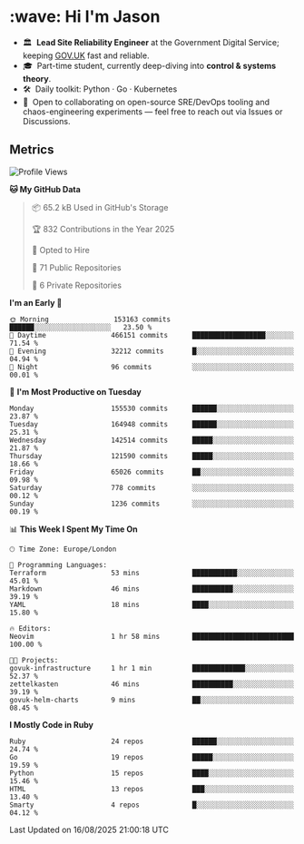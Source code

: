 <h1 align="left" id="jason-title">:wave: Hi I'm Jason</h1>

- 🏛️ &nbsp;**Lead Site Reliability Engineer** at the Government Digital Service; keeping [GOV.UK](https://www.gov.uk/) fast and reliable.
- 🎓 &nbsp;Part-time student, currently deep-diving into **control & systems theory**.  
- 🛠️ &nbsp;Daily toolkit: Python · Go · Kubernetes  
- 🤝 &nbsp;Open to collaborating on open-source SRE/DevOps tooling and chaos-engineering experiments — feel free to reach out via Issues or Discussions.


<h2>Metrics</h2>

<!--START_SECTION:waka-->
![Profile Views](http://img.shields.io/badge/Profile%20Views-0-blue)

**🐱 My GitHub Data** 

> 📦 65.2 kB Used in GitHub's Storage 
 > 
> 🏆 832 Contributions in the Year 2025
 > 
> 💼 Opted to Hire
 > 
> 📜 71 Public Repositories 
 > 
> 🔑 6 Private Repositories 
 > 
**I'm an Early 🐤** 

```text
🌞 Morning                153163 commits      ██████░░░░░░░░░░░░░░░░░░░   23.50 % 
🌆 Daytime                466151 commits      ██████████████████░░░░░░░   71.54 % 
🌃 Evening                32212 commits       █░░░░░░░░░░░░░░░░░░░░░░░░   04.94 % 
🌙 Night                  96 commits          ░░░░░░░░░░░░░░░░░░░░░░░░░   00.01 % 
```
📅 **I'm Most Productive on Tuesday** 

```text
Monday                   155530 commits      ██████░░░░░░░░░░░░░░░░░░░   23.87 % 
Tuesday                  164948 commits      ██████░░░░░░░░░░░░░░░░░░░   25.31 % 
Wednesday                142514 commits      █████░░░░░░░░░░░░░░░░░░░░   21.87 % 
Thursday                 121590 commits      █████░░░░░░░░░░░░░░░░░░░░   18.66 % 
Friday                   65026 commits       ██░░░░░░░░░░░░░░░░░░░░░░░   09.98 % 
Saturday                 778 commits         ░░░░░░░░░░░░░░░░░░░░░░░░░   00.12 % 
Sunday                   1236 commits        ░░░░░░░░░░░░░░░░░░░░░░░░░   00.19 % 
```


📊 **This Week I Spent My Time On** 

```text
🕑︎ Time Zone: Europe/London

💬 Programming Languages: 
Terraform                53 mins             ███████████░░░░░░░░░░░░░░   45.01 % 
Markdown                 46 mins             ██████████░░░░░░░░░░░░░░░   39.19 % 
YAML                     18 mins             ████░░░░░░░░░░░░░░░░░░░░░   15.80 % 

🔥 Editors: 
Neovim                   1 hr 58 mins        █████████████████████████   100.00 % 

🐱‍💻 Projects: 
govuk-infrastructure     1 hr 1 min          █████████████░░░░░░░░░░░░   52.37 % 
zettelkasten             46 mins             ██████████░░░░░░░░░░░░░░░   39.19 % 
govuk-helm-charts        9 mins              ██░░░░░░░░░░░░░░░░░░░░░░░   08.45 % 
```

**I Mostly Code in Ruby** 

```text
Ruby                     24 repos            ██████░░░░░░░░░░░░░░░░░░░   24.74 % 
Go                       19 repos            █████░░░░░░░░░░░░░░░░░░░░   19.59 % 
Python                   15 repos            ████░░░░░░░░░░░░░░░░░░░░░   15.46 % 
HTML                     13 repos            ███░░░░░░░░░░░░░░░░░░░░░░   13.40 % 
Smarty                   4 repos             █░░░░░░░░░░░░░░░░░░░░░░░░   04.12 % 
```




 Last Updated on 16/08/2025 21:00:18 UTC
<!--END_SECTION:waka-->

<!-- links -->

[issues page]: https://github.com/jasonBirchall/jasonBirchall/issues "jasonBirchall/issues"
